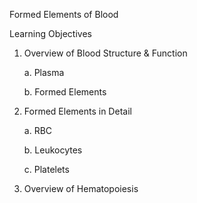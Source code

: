 Formed Elements of Blood

Learning Objectives

1. Overview of Blood Structure & Function

    a. Plasma

    b. Formed Elements

2. Formed Elements in Detail

    a. RBC

    b. Leukocytes

    c. Platelets

3. Overview of Hematopoiesis
